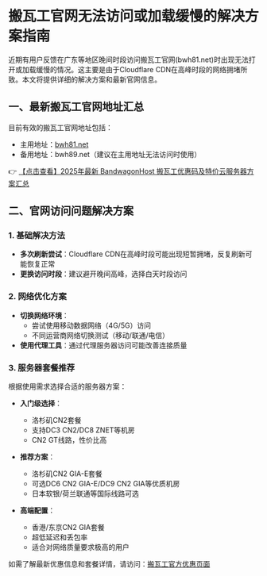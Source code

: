 # 搬瓦工官网无法访问或加载缓慢的解决方案指南

近期有用户反馈在广东等地区晚间时段访问搬瓦工官网(bwh81.net)时出现无法打开或加载缓慢的情况。这主要是由于Cloudflare CDN在高峰时段的网络拥堵所致。本文将提供详细的解决方案和最新官网信息。

## 一、最新搬瓦工官网地址汇总

目前有效的搬瓦工官网地址包括：

- 主用地址：[bwh81.net](https://bit.ly/banwagon)
- 备用地址：bwh89.net（建议在主用地址无法访问时使用）

👉 [【点击查看】2025年最新 BandwagonHost 搬瓦工优惠码及特价云服务器方案汇总](https://bit.ly/banwagon)

## 二、官网访问问题解决方案

### 1. 基础解决方法
- **多次刷新尝试**：Cloudflare CDN在高峰时段可能出现短暂拥堵，反复刷新可能恢复正常
- **更换访问时段**：建议避开晚间高峰，选择白天时段访问

### 2. 网络优化方案
- **切换网络环境**：
  - 尝试使用移动数据网络（4G/5G）访问
  - 不同运营商网络切换测试（移动/联通/电信）
- **使用代理工具**：通过代理服务器访问可能改善连接质量

### 3. 服务器套餐推荐
根据使用需求选择合适的服务器方案：

- **入门级选择**：
  - 洛杉矶CN2套餐
  - 支持DC3 CN2/DC8 ZNET等机房
  - CN2 GT线路，性价比高

- **推荐方案**：
  - 洛杉矶CN2 GIA-E套餐
  - 可选DC6 CN2 GIA-E/DC9 CN2 GIA等优质机房
  - 日本软银/荷兰联通等国际线路可选

- **高端配置**：
  - 香港/东京CN2 GIA套餐
  - 超低延迟和丢包率
  - 适合对网络质量要求极高的用户

如需了解最新优惠信息和套餐详情，请访问：[搬瓦工官方优惠页面](https://bit.ly/banwagon)